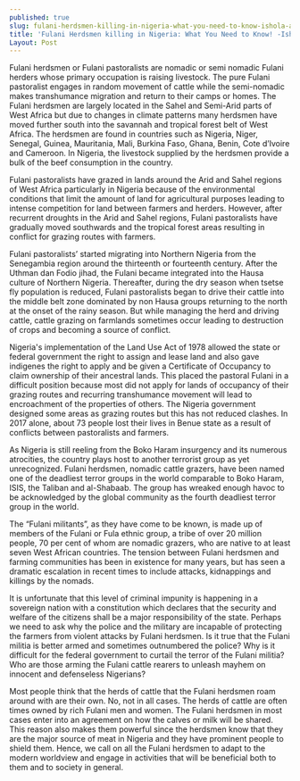 ```yaml
---
published: true
slug: fulani-herdsmen-killing-in-nigeria-what-you-need-to-know-ishola-adebayo
title: 'Fulani Herdsmen killing in Nigeria: What You Need to Know! -Ishola Adebayo'
Layout: Post
---
```


Fulani herdsmen or Fulani pastoralists are nomadic or semi nomadic Fulani herders whose primary occupation is raising livestock. The pure Fulani pastoralist engages in random movement of cattle while the semi-nomadic makes transhumance migration and return to their camps or homes. The Fulani herdsmen are largely located in the Sahel and Semi-Arid parts of West Africa but due to changes in climate patterns many herdsmen have moved further south into the savannah and tropical forest belt of West Africa. The herdsmen are found in countries such as Nigeria, Niger, Senegal, Guinea, Mauritania, Mali, Burkina Faso, Ghana, Benin, Cote d’Ivoire and Cameroon. In Nigeria, the livestock supplied by the herdsmen provide a bulk of the beef consumption in the country.

Fulani pastoralists have grazed in lands around the Arid and Sahel regions of West Africa particularly in Nigeria because of the environmental conditions that limit the amount of land for agricultural purposes leading to intense competition for land between farmers and herders. However, after recurrent droughts in the Arid and Sahel regions, Fulani pastoralists have gradually moved southwards and the tropical forest areas resulting in conflict for grazing routes with farmers.

Fulani pastoralists’ started migrating into Northern Nigeria from the Senegambia region around the thirteenth or fourteenth century. After the Uthman dan Fodio jihad, the Fulani became integrated into the Hausa culture of Northern Nigeria. Thereafter, during the dry season when tsetse fly population is reduced, Fulani pastoralists began to drive their cattle into the middle belt zone dominated by non Hausa groups returning to the north at the onset of the rainy season. But while managing the herd and driving cattle, cattle grazing on farmlands sometimes occur leading to destruction of crops and becoming a source of conflict.

Nigeria's implementation of the Land Use Act of 1978 allowed the state or federal government the right to assign and lease land and also gave indigenes the right to apply and be given a Certificate of Occupancy to claim ownership of their ancestral lands. This placed the pastoral Fulani in a difficult position because most did not apply for lands of occupancy of their grazing routes and recurring transhumance movement will lead to encroachment of the properties of others. The Nigeria government designed some areas as grazing routes but this has not reduced clashes. In 2017 alone, about 73 people lost their lives in Benue state as a result of conflicts between pastoralists and farmers.

As Nigeria is still reeling from the Boko Haram insurgency and its numerous atrocities, the country plays host to another terrorist group as yet unrecognized. Fulani herdsmen, nomadic cattle grazers, have been named one of the deadliest terror groups in the world comparable to Boko Haram, ISIS, the Taliban and al-Shabaab. The group has wreaked enough havoc to be acknowledged by the global community as the fourth deadliest terror group in the world. 

The “Fulani militants”, as they have come to be known, is made up of members of the Fulani or Fula ethnic group, a tribe of over 20 million people, 70 per cent of whom are nomadic grazers, who are native to at least seven West African countries. The tension between Fulani herdsmen and farming communities has been in existence for many years, but has seen a dramatic escalation in recent times to include attacks, kidnappings and killings by the nomads. 

It is unfortunate that this level of criminal impunity is happening in a sovereign nation with a constitution which declares that the security and welfare of the citizens shall be a major responsibility of the state. Perhaps we need to ask why the police and the military are incapable of protecting the farmers from violent attacks by Fulani herdsmen. Is it true that the Fulani militia is better armed and sometimes outnumbered the police? Why is it difficult for the federal government to curtail the terror of the Fulani militia? Who are those arming the Fulani cattle rearers to unleash mayhem on innocent and defenseless Nigerians?

Most people think that the herds of cattle that the Fulani herdsmen roam around with are their own. No, not in all cases. The herds of cattle are often times owned by rich Fulani men and women. The Fulani herdsmen in most cases enter into an agreement on how the calves or milk will be shared.  This reason also makes them powerful since the herdsmen know that they are the major source of meat in Nigeria and they have prominent people to shield them. Hence, we call on all the Fulani herdsmen to adapt to the modern worldview and engage in activities that will be beneficial both to them and to society in general. 
